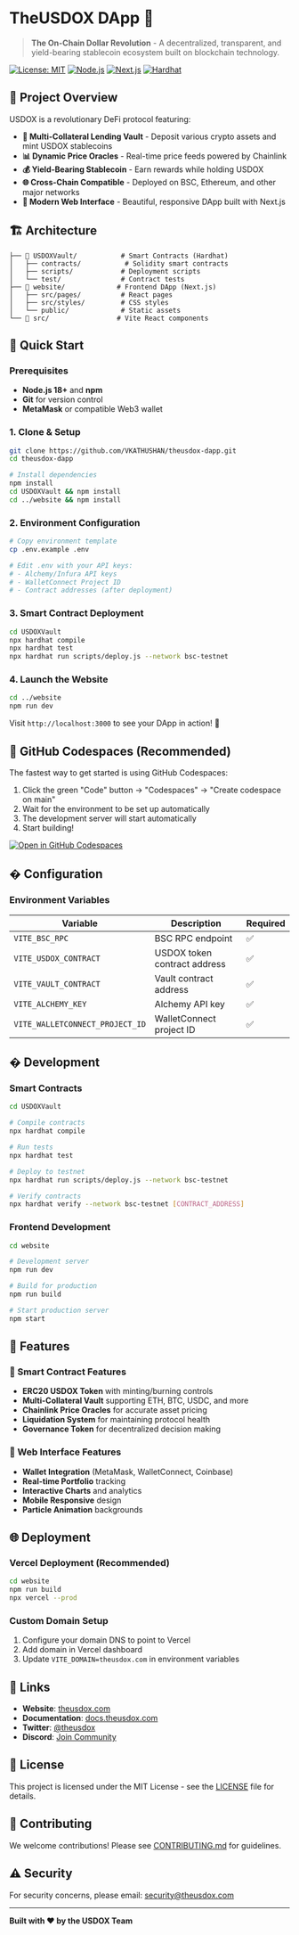 # TheUSDOX DApp 🚀

> **The On-Chain Dollar Revolution** - A decentralized, transparent, and yield-bearing stablecoin ecosystem built on blockchain technology.

[![License: MIT](https://img.shields.io/badge/License-MIT-yellow.svg)](https://opensource.org/licenses/MIT)
[![Node.js](https://img.shields.io/badge/Node.js-18%2B-green.svg)](https://nodejs.org/)
[![Next.js](https://img.shields.io/badge/Next.js-14.2-blue.svg)](https://nextjs.org/)
[![Hardhat](https://img.shields.io/badge/Hardhat-Ready-orange.svg)](https://hardhat.org/)

## 🌟 Project Overview

USDOX is a revolutionary DeFi protocol featuring:

- **🏦 Multi-Collateral Lending Vault** - Deposit various crypto assets and mint USDOX stablecoins
- **📊 Dynamic Price Oracles** - Real-time price feeds powered by Chainlink
- **💰 Yield-Bearing Stablecoin** - Earn rewards while holding USDOX
- **🌐 Cross-Chain Compatible** - Deployed on BSC, Ethereum, and other major networks
- **🎨 Modern Web Interface** - Beautiful, responsive DApp built with Next.js

## 🏗️ Architecture

```
├── 📂 USDOXVault/           # Smart Contracts (Hardhat)
│   ├── contracts/           # Solidity smart contracts
│   ├── scripts/            # Deployment scripts
│   └── test/               # Contract tests
├── 📂 website/             # Frontend DApp (Next.js)
│   ├── src/pages/          # React pages
│   ├── src/styles/         # CSS styles
│   └── public/             # Static assets
└── 📂 src/                 # Vite React components
```

## 🚀 Quick Start

### Prerequisites

- **Node.js 18+** and **npm**
- **Git** for version control
- **MetaMask** or compatible Web3 wallet

### 1. Clone & Setup

```bash
git clone https://github.com/VKATHUSHAN/theusdox-dapp.git
cd theusdox-dapp

# Install dependencies
npm install
cd USDOXVault && npm install
cd ../website && npm install
```

### 2. Environment Configuration

```bash
# Copy environment template
cp .env.example .env

# Edit .env with your API keys:
# - Alchemy/Infura API keys
# - WalletConnect Project ID  
# - Contract addresses (after deployment)
```

### 3. Smart Contract Deployment

```bash
cd USDOXVault
npx hardhat compile
npx hardhat test
npx hardhat run scripts/deploy.js --network bsc-testnet
```

### 4. Launch the Website

```bash
cd ../website
npm run dev
```

Visit `http://localhost:3000` to see your DApp in action! 🎉

## 🚀 GitHub Codespaces (Recommended)

The fastest way to get started is using GitHub Codespaces:

1. Click the green "Code" button → "Codespaces" → "Create codespace on main"
2. Wait for the environment to be set up automatically
3. The development server will start automatically
4. Start building!

[![Open in GitHub Codespaces](https://github.com/codespaces/badge.svg)](https://codespaces.new/VKATHUSHAN/theusdox-dapp)

## � Configuration

### Environment Variables

| Variable | Description | Required |
|----------|-------------|----------|
| `VITE_BSC_RPC` | BSC RPC endpoint | ✅ |
| `VITE_USDOX_CONTRACT` | USDOX token contract address | ✅ |
| `VITE_VAULT_CONTRACT` | Vault contract address | ✅ |
| `VITE_ALCHEMY_KEY` | Alchemy API key | ✅ |
| `VITE_WALLETCONNECT_PROJECT_ID` | WalletConnect project ID | ✅ |

## �️ Development

### Smart Contracts

```bash
cd USDOXVault

# Compile contracts
npx hardhat compile

# Run tests
npx hardhat test

# Deploy to testnet
npx hardhat run scripts/deploy.js --network bsc-testnet

# Verify contracts
npx hardhat verify --network bsc-testnet [CONTRACT_ADDRESS]
```

### Frontend Development

```bash
cd website

# Development server
npm run dev

# Build for production
npm run build

# Start production server
npm start
```

## 📱 Features

### 🔐 Smart Contract Features
- **ERC20 USDOX Token** with minting/burning controls
- **Multi-Collateral Vault** supporting ETH, BTC, USDC, and more
- **Chainlink Price Oracles** for accurate asset pricing
- **Liquidation System** for maintaining protocol health
- **Governance Token** for decentralized decision making

### 🎨 Web Interface Features
- **Wallet Integration** (MetaMask, WalletConnect, Coinbase)
- **Real-time Portfolio** tracking
- **Interactive Charts** and analytics
- **Mobile Responsive** design
- **Particle Animation** backgrounds

## 🌐 Deployment

### Vercel Deployment (Recommended)

```bash
cd website
npm run build
npx vercel --prod
```

### Custom Domain Setup

1. Configure your domain DNS to point to Vercel
2. Add domain in Vercel dashboard
3. Update `VITE_DOMAIN=theusdox.com` in environment variables

## 🔗 Links

- **Website**: [theusdox.com](https://theusdox.com)
- **Documentation**: [docs.theusdox.com](https://docs.theusdox.com)
- **Twitter**: [@theusdox](https://twitter.com/theusdox)
- **Discord**: [Join Community](https://discord.gg/usdox)

## 📄 License

This project is licensed under the MIT License - see the [LICENSE](LICENSE) file for details.

## 🤝 Contributing

We welcome contributions! Please see [CONTRIBUTING.md](CONTRIBUTING.md) for guidelines.

## ⚠️ Security

For security concerns, please email: security@theusdox.com

---

**Built with ❤️ by the USDOX Team**
